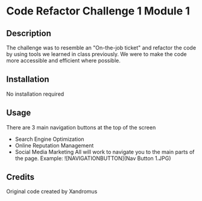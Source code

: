 # Code Refactor Challenge 1 Module 1

## Description
 The challenge was to resemble an "On-the-job ticket" and refactor the code by using tools we learned in class previously. We were to make the code more accessible and efficient where possible.

 ## Installation
 No installation required

 ## Usage
 There are 3 main navigation buttons at the top of the screen
 - Search Engine Optimization
 - Online Reputation Management
 - Social Media Marketing
        All will work to navigate you to the main parts of the page. 
        Example:
        ![NAVIGATIONBUTTON](Nav Button 1.JPG)
        



## Credits
Original code created by Xandromus


